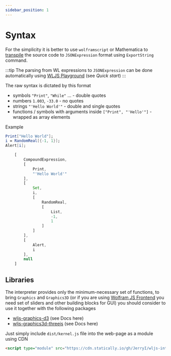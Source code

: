 ```yaml
---
sidebar_position: 1
---
```

# Syntax
For the simplicity it is better to use `wolframscript` or Mathematica to [transpile](../intro.md) the source code to `JSONExpression` format using `ExportString` command.

:::tip
The parsing from WL expressions to `JSONExpression` can be done automatically using [WLJS Playground](../intro.md) (see *Quick start*)
:::

The raw syntax is dictated by this format

- symbols `"Print"`, `"While"` ... - double quotes
- numbers `1.003`, `-33.0` - no quotes
- strings `"'Hello World'"` - double and single quotes
- functions / symbols with arguments inside `["Print", "'Hello'"]` - wrapped as array elements

Example
```mathematica
Print["Hello World"];
i = RandomReal[{-1, 1}];
Alert[i];
```

```js
	[
		CompoundExpression,
		[
			Print,
			"'Hello World'"
		],
		[
			Set,
			i,
			[
				RandomReal,
				[
					List,
					-1,
					1
				]
			]
		],
		[
			Alert,
			i
		],
		null
	]
```

## Libraries
The interpreter provides only the minimum-necessary set of functions, to bring `Graphics` and `Graphics3D` (or if you are using [Wolfram JS Frontend](https://github.com/JerryI/wolfram-js-frontend) you need set of sliders and other building blocks for GUI) you should consider to use it together with the following packages

- [wljs-graphics-d3](https://github.com/JerryI/wljs-graphics-d3) (see Docs here)
- [wljs-graphics3d-threejs](https://github.com/JerryI/Mathematica-ThreeJS-graphics-engine) (see Docs here)

Just simply include `dist/kernel.js` file into the web-page as a module using CDN

```html
<script type="module" src="https://cdn.statically.io/gh/JerryI/wljs-interpreter/main/src/interpreter.js"></script>
```